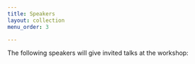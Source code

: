 ```yaml
---
title: Speakers
layout: collection
menu_order: 3

---
```


<p>The following speakers will give invited talks at the workshop:</p>
